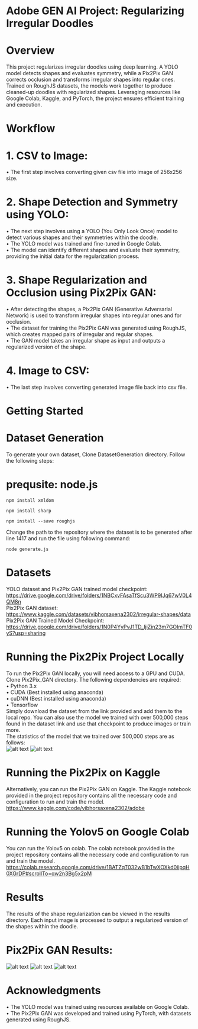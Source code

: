 # Adobe GEN AI Project: Regularizing Irregular Doodles<br/>

# Overview<br/>

This project regularizes irregular doodles using deep learning. A YOLO model detects shapes and evaluates symmetry, while a Pix2Pix GAN corrects occlusion and transforms irregular shapes into regular ones. Trained on RoughJS datasets, the models work together to produce cleaned-up doodles with regularized shapes. Leveraging resources like Google Colab, Kaggle, and PyTorch, the project ensures efficient training and execution.

# Workflow<br/>

# 1.	CSV to Image:<br/>
  •	The first step involves converting given csv file into image of 256x256 size.<br/>
  
# 2.	Shape Detection and Symmetry using YOLO:<br/>
  •	The next step involves using a YOLO (You Only Look Once) model to detect various shapes and their symmetries within the doodle.<br/>
  •	The YOLO model was trained and fine-tuned in Google Colab.<br/>
  •	The model can identify different shapes and evaluate their symmetry, providing the initial data for the regularization process.<br/>


# 3.	Shape Regularization and Occlusion using Pix2Pix GAN:
  •	After detecting the shapes, a Pix2Pix GAN (Generative Adversarial Network) is used to transform irregular shapes into regular ones and for occlusion.<br/>
  •	The dataset for training the Pix2Pix GAN was generated using RoughJS, which creates mapped pairs of irregular and regular shapes.<br/>
  •	The GAN model takes an irregular shape as input and outputs a regularized version of the shape.<br/>

# 4.	Image to CSV:<br/>
  •	The last step involves converting generated image file back into csv file.<br/>
  
# Getting Started<br/>

# Dataset Generation <br/>
  To generate your own dataset, Clone DatasetGeneration directory. Follow the following steps:<br/>
  
  # prequsite: node.js<br/>

  ```npm install xmldom```<br/>

  ```npm install sharp```<br/>

  ```npm install --save roughjs```<br/>

  Change the path to the repository where the dataset is to be generated after line 1417 and run the file using following command:<br/>

  ```node generate.js```<br/>

# Datasets<br/>

  YOLO dataset and Pix2Pix GAN trained model checkpoint: https://drive.google.com/drive/folders/1NBCxvFAsaTfScu3WP9IJq67wV0L4QM8n <br/>
  Pix2Pix GAN dataset: https://www.kaggle.com/datasets/vibhorsaxena2302/irregular-shapes/data<br/>
  Pix2Pix GAN Trained Model Checkpoint: https://drive.google.com/drive/folders/1N0P4YyPvJ1TD_ljiZin23m7GOImTF0yS?usp=sharing<br/>
  
# Running the Pix2Pix Project Locally<br/>
  To run the Pix2Pix GAN locally, you will need access to a GPU and CUDA. Clone Pix2Pix_GAN directory. The following dependencies are required:<br/>
  	•	Python 3.x<br/>
   	•	CUDA (Best installed using anaconda)<br/>
  	•	cuDNN (Best installed using anaconda)<br/>
   	•	Tensorflow<br/>
  Simply download the dataset from the link provided and add them to the local repo. You can also use the model we trained with over 500,000 steps found in the dataset link and use 
  that checkpoint to produce images or train more.<br/>
    The statistics of the model that we trained over 500,000 steps are as follows:<br/>
  ![alt text](https://github.com/carefreecherry/Curvetopia/blob/main/ReadMe_Images/pix2pix_statistics_1.jpeg?raw=true)
  ![alt text](https://github.com/carefreecherry/Curvetopia/blob/main/ReadMe_Images/pix2pix_statistics_2.jpeg?raw=true)

# Running the Pix2Pix on Kaggle<br/>
  Alternatively, you can run the Pix2Pix GAN on Kaggle. The Kaggle notebook provided in the project repository contains all the necessary code and configuration to run and train the model.<br/>
  https://www.kaggle.com/code/vibhorsaxena2302/adobe<br/>

# Running the Yolov5 on Google Colab<br/>
  You can run the Yolov5 on colab. The colab notebook provided in the project repository contains all the necessary code and configuration to run and train the model.<br/>
  https://colab.research.google.com/drive/1BATZqT032wB1bTwXOXkd0iipqH0XGrDP#scrollTo=qw2n3Bg5x2pM<br/>

# Results<br/>

  The results of the shape regularization can be viewed in the results directory. Each input image is processed to output a regularized version of the shapes within the doodle.<br/>

  # Pix2Pix GAN Results:
  ![alt text](https://github.com/carefreecherry/Curvetopia/blob/main/ReadMe_Images/pix2pix_result_1.jpeg?raw=true)
  ![alt text](https://github.com/carefreecherry/Curvetopia/blob/main/ReadMe_Images/pix2pix_result2.jpeg?raw=true)
  ![alt text](https://github.com/carefreecherry/Curvetopia/blob/main/ReadMe_Images/pix2pix_result3.jpeg?raw=true)
  
# Acknowledgments<br/>

  •	The YOLO model was trained using resources available on Google Colab.<br/>
  •	The Pix2Pix GAN was developed and trained using PyTorch, with datasets generated using RoughJS.<br/>

